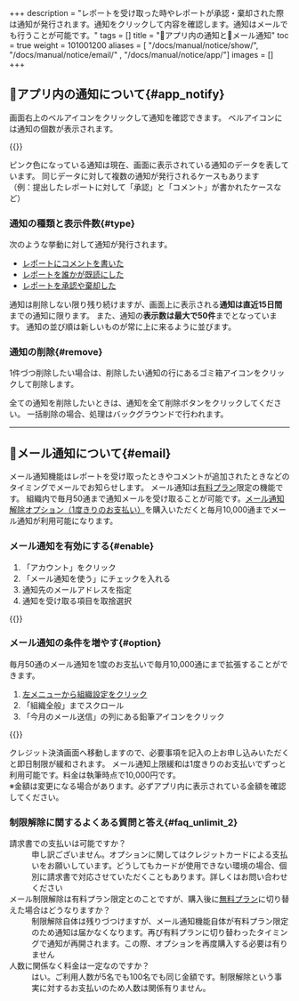 +++
description = "レポートを受け取った時やレポートが承認・棄却された際は通知が発行されます。通知をクリックして内容を確認します。通知はメールでも行うことが可能です。"
tags = []
title = "🔔アプリ内の通知と📩メール通知"
toc = true
weight = 101001200
aliases = [ "/docs/manual/notice/show/", "/docs/manual/notice/email/" , "/docs/manual/notice/app/"]
images = []
+++


## 🔔アプリ内の通知について{#app_notify}

画面右上のベルアイコンをクリックして通知を確認できます。
ベルアイコンには通知の個数が表示されます。

{{<icatch filename="notify" msg="右上のベルアイコンをクリックして通知を確認します">}}

ピンク色になっている通知は現在、画面に表示されている通知のデータを表しています。
同じデータに対して複数の通知が発行されるケースもあります  
（例：提出したレポートに対して「承認」と「コメント」が書かれたケースなど）

### 通知の種類と表示件数{#type}

次のような挙動に対して通知が発行されます。

- [レポートにコメントを書いた](/docs/manual/read-report/state/#comment)
- [レポートを誰かが既読にした](/docs/manual/read-report/state/#readed)
- [レポートを承認や棄却した](/docs/manual/read-report/state/#agree)

通知は削除しない限り残り続けますが、画面上に表示される**通知は直近15日間**までの通知に限ります。
また、通知の**表示数は最大で50件**までとなっています。
通知の並び順は新しいものが常に上に来るように並びます。

### 通知の削除{#remove}

1件づつ削除したい場合は、削除したい通知の行にあるゴミ箱アイコンをクリックして削除します。

全ての通知を削除したいときは、通知を全て削除ボタンをクリックしてください。
一括削除の場合、処理はバックグラウンドで行われます。



---

## 📩メール通知について{#email}

メール通知機能はレポートを受け取ったときやコメントが追加されたときなどのタイミングでメールでお知らせします。
メール通知は[有料プラン](/docs/price/_about/#fee)限定の機能です。
組織内で毎月50通まで通知メールを受け取ることが可能です。[メール通知解除オプション（1度きりのお支払い）](#option)を購入いただくと毎月10,000通までメール通知が利用可能になります。

### メール通知を有効にする{#enable}

1. 「アカウント」をクリック
1. 「メール通知を使う」にチェックを入れる
1. 通知先のメールアドレスを指定
1. 通知を受け取る項目を取捨選択

{{<icatch filename="email-notice" msg="通知のON.OFFは利用者ごとに個別に変更できます">}}

### メール通知の条件を増やす{#option}

毎月50通のメール通知を1度のお支払いで毎月10,000通にまで拡張することができます。

1. [左メニューから組織設定をクリック](/docs/manual/initial-setting/staff/rank/#rootSettingBtn)
1. 「組織全般」までスクロール
1. 「今月のメール送信」の列にある鉛筆アイコンをクリック

{{<icatch filename="unlock" msg="メール通知の上限を緩和するにはオプション費用が必要です">}}

クレジット決済画面へ移動しますので、必要事項を記入の上お申し込みいただくと即日制限が緩和されます。
メール通知上限緩和は1度きりのお支払いでずっと利用可能です。料金は執筆時点で10,000円です。  
※金額は変更になる場合があります。必ずアプリ内に表示されている金額を確認してください。




### 制限解除に関するよくある質問と答え{#faq_unlimit_2}

<dl class="faq">
<dt>請求書での支払いは可能ですか？</dt>
<dd>申し訳ございません。オプションに関してはクレジットカードによる支払いをお願いしています。どうしてもカードが使用できない環境の場合、個別に請求書で対応させていただくこともあります。詳しくはお問い合わせください</dd>
<dt>メール制限解除は有料プラン限定とのことですが、購入後に<a href="/docs/price/free/">無料プラン</a>に切り替えた場合はどうなりますか？</dt>
<dd>制限解除自体は残りづつけますが、メール通知機能自体が有料プラン限定のため通知は届かなくなります。再び有料プランに切り替わったタイミングで通知が再開されます。この際、オプションを再度購入する必要は有りません</dd>
<dt>人数に関係なく料金は一定なのですか？</dt>
<dd>はい。ご利用人数が5名でも100名でも同じ金額です。制限解除という事実に対するお支払いのため人数は関係有りません。</dd>
</dl>